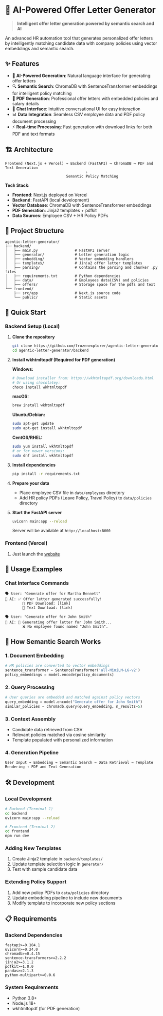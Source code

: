 # 🚀 AI-Powered Offer Letter Generator

> **Intelligent offer letter generation powered by semantic search and AI**

An advanced HR automation tool that generates personalized offer letters by intelligently matching candidate data with company policies using vector embeddings and semantic search.

## ✨ Features

- 🤖 **AI-Powered Generation**: Natural language interface for generating offer letters
- 🔍 **Semantic Search**: ChromaDB with SentenceTransformer embeddings for intelligent policy matching
- 📄 **PDF Generation**: Professional offer letters with embedded policies and salary details
- 💬 **Chat Interface**: Intuitive conversational UI for easy interaction
- 📊 **Data Integration**: Seamless CSV employee data and PDF policy document processing
- ⚡ **Real-time Processing**: Fast generation with download links for both PDF and text formats

## 🏗️ Architecture

```
Frontend (Next.js + Vercel) → Backend (FastAPI) → ChromaDB → PDF and Text Generation
                                     ↓
                            Semantic Policy Matching
```

**Tech Stack:**
- **Frontend**: Next.js deployed on Vercel
- **Backend**: FastAPI (local development)
- **Vector Database**: ChromaDB with SentenceTransformer embeddings
- **PDF Generation**: Jinja2 templates + pdfkit
- **Data Sources**: Employee CSV + HR Policy PDFs

## 📁 Project Structure

```
agentic-letter-generator/
├── backend/
│   ├── main.py                 # FastAPI server
│   ├── generator/              # Letter generation logic
│   ├── embedding/              # Vector embedding handlers
│   ├── templates/              # Jinja2 offer letter templates
│   ├── parsing/                # Contains the parsing and chunker .py files
│   ├── requirements.txt        # Python dependencies
│   ├── data/                   # Employees data(CSV) and policies
│   ├── offers/                 # Storage space for the pdfs and text
└── frontend/
    ├── src/app                 # Next.js source code
    └── public/                 # Static assets

```

## 🚀 Quick Start

### Backend Setup (Local)

1. **Clone the repository**
   ```bash
   git clone https://github.com/frozenexplorer/agentic-letter-generator
   cd agentic-letter-generator/backend
   ```
2. **Install wkhtmltopdf (Required for PDF generation)**
   
   **Windows:**
   ```bash
   # Download installer from: https://wkhtmltopdf.org/downloads.html
   # Or using chocolatey:
   choco install wkhtmltopdf
   ```
   
   **macOS:**
   ```bash
   brew install wkhtmltopdf
   ```
   
   **Ubuntu/Debian:**
   ```bash
   sudo apt-get update
   sudo apt-get install wkhtmltopdf
   ```
   
   **CentOS/RHEL:**
   ```bash
   sudo yum install wkhtmltopdf
   # or for newer versions:
   sudo dnf install wkhtmltopdf
   ```

3. **Install dependencies**
   ```bash
   pip install -r requirements.txt
   ```

4. **Prepare your data**
   - Place employee CSV file in `data/employees` directory
   - Add HR policy PDFs (Leave Policy, Travel Policy) to `data/policies` directory

5. **Start the FastAPI server**
   ```bash
   uvicorn main:app --reload
   ```
   
   Server will be available at `http://localhost:8000`

### Frontend (Vercel)

1. Just launch the [website](https://agentic-letter-generator.vercel.app/) 

## 💬 Usage Examples

### Chat Interface Commands

```
🗣️ User: "Generate offer for Martha Bennett"
🤖 AI: ✅ Offer letter generated successfully!
        📄 PDF Download: [link]
        📝 Text Download: [link]

🗣️ User: "Generate offer for John Smith"
🤖 AI: 🔄 Generating offer letter for John Smith...
        ❌ No employee found named "John Smith".

```


## 🧠 How Semantic Search Works

### 1. **Document Embedding**
```python
# HR policies are converted to vector embeddings
sentence_transformer = SentenceTransformer('all-MiniLM-L6-v2')
policy_embeddings = model.encode(policy_documents)
```

### 2. **Query Processing**
```python
# User queries are embedded and matched against policy vectors
query_embedding = model.encode("Generate offer for John Smith")
similar_policies = chromadb.query(query_embedding, n_results=5)
```

### 3. **Context Assembly**
- Candidate data retrieved from CSV
- Relevant policies matched via cosine similarity
- Template populated with personalized information

### 4. **Generation Pipeline**
```
User Input → Embedding → Semantic Search → Data Retrieval → Template Rendering → PDF and Text Generation
```

## 🛠️ Development

### Local Development
```bash
# Backend (Terminal 1)
cd backend
uvicorn main:app --reload

# Frontend (Terminal 2)  
cd frontend
npm run dev
```

### Adding New Templates
1. Create Jinja2 template in `backend/templates/`
2. Update template selection logic in `generator/`
3. Test with sample candidate data

### Extending Policy Support
1. Add new policy PDFs to `data/policies` directory
2. Update embedding pipeline to include new documents
3. Modify template to incorporate new policy sections

## 📋 Requirements

### Backend Dependencies
```
fastapi>=0.104.1
uvicorn>=0.24.0
chromadb>=0.4.15
sentence-transformers>=2.2.2
jinja2>=3.1.2
pdfkit>=1.0.0
pandas>=2.1.3
python-multipart>=0.0.6
```

### System Requirements
- Python 3.8+
- Node.js 18+
- wkhtmltopdf (for PDF generation)
